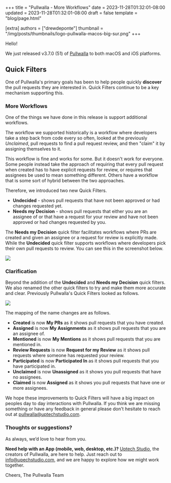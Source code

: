 +++
title = "Pullwalla - More Workflows"
date = 2023-11-28T01:32:01-08:00
updated = 2023-11-28T01:32:01-08:00
draft = false
template = "blog/page.html"

[extra]
authors = ["drewdeponte"]
thumbnail = "/img/posts/thumbnails/logo-pullwalla-macos-big-sur.png"
+++

Hello!

We just released v3.7.0 (51) of [Pullwalla](https://pullwalla.com) to both macOS and iOS platforms.

## Quick Filters

One of Pullwalla's primary goals has been to help people quickly **discover** the pull requests they are interested in. Quick Filters continue to be a key mechanism supporting this. 

### More Workflows

One of the things we have done in this release is support additional workflows.

The workflow we supported historically is a workflow where developers take a step back from code every so often, looked at the previously *Unclaimed*, pull requests to find a pull request review, and then "claim" it by assigning themselves to it.

This workflow is fine and works for some. But it doesn't work for everyone. Some people instead take the approach of requiring that every pull request when created has to have explicit requests for review, or requires that assignees be used to mean something different. Others have a workflow that is some sort of hybrid between the two approaches.

Therefore, we introduced two new Quick Filters.

- **Undecided** - shows pull requests that have not been approved or had changes requested yet.
- **Needs my Decision** - shows pull requests that either you are an assignee of or that have a request for your review and have not been approved or had changes requested by you.

The **Needs my Decision** quick filter facilitates workflows where PRs are created and given an assignee or a request for review is explicitly made. While the **Undecided** quick filter supports workflows where developers pick their own pull requests to review. You can see this in the screenshot below.

![](https://files.pullwalla.com/v3.7.0-51-quick-filters-transparent-wallpaper@2x.png)

### Clarification

Beyond the addition of the **Undecided** and **Needs my Decision** quick filters. We also renamed the other quick filters to try and make them more accurate and clear. Previously Pullwalla's Quick Filters looked as follows.

![](https://files.pullwalla.com/v3.6.2-50-quick-filters-transparent-wallpaper@2x.png)

The mapping of the name changes are as follows.

- **Created** is now **My PRs** as it shows pull requests that you have created.
- **Assigned** is now **My Assignments** as it shows pull requests that you are an assignee of.
- **Mentioned** is now **My Mentions** as it shows pull requests that you are mentioned in.
- **Review Requests** is now **Request for my Review** as it shows pull requests where someone has requested your review.
- **Participated** is now **Participated In** as it shows pull requests that you have participated in.
- **Unclaimed** is now **Unassigned** as it shows you pull requests that have no assignees.
- **Claimed** is now **Assigned** as it shows you pull requests that have one or more assignees.

We hope these improvements to Quick Filters will have a big impact on peoples day to day interactions with Pullwalla. If you think we are missing something or have any feedback in general please don't hesitate to reach out at [pullwalla@uptechstudio.com](mailto:pullwalla@uptechstudio.com).

### Thoughts or suggestions?

As always, we’d love to hear from you.

**Need help with an App (mobile, web, desktop, etc.)?** [Uptech Studio](https://uptechstudio.com), the creators of Pullwalla, are here to help. Just reach out to [info@upechstudio.com](mailto:info@uptechstudio.com), and we are happy to explore how we might work together.

Cheers,
The Pullwalla Team
